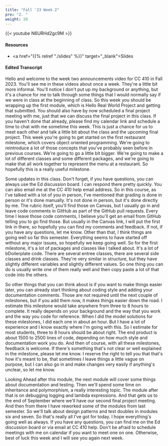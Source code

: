 ```yaml
---
title: "Fall '23 Week 2"
pre: "2. "
weight: 20
---
```


{{< youtube N6URHd2gc9M   >}}

#### Resources

* <a href="{{% relref "./slides" %}}" target="_blank">Slides</a>

#### Edited Transcript

Hello and welcome to the week two announcements video for CC 410 in Fall 2023. You'll see me in these videos about once a week. They're a little bit more informal. You'll notice I don't put up my background or anything, but it's a chance for me to talk through some things that I would normally say if we were in class at the beginning of class. So this week you should be wrapping up the first module, which is Hello Real World Project and getting that submitted. You should also have by now scheduled a final project meeting with me, just that we can discuss the final project in this class. If you haven't done that already, please find my calendar link and schedule a time to chat with me sometime this week. This is just a chance for us to meet each other and talk a little bit about the class and the upcoming final project. This week you're going to get started on the first restaurant milestone, which covers object oriented programming. We're going to reintroduce a lot of those concepts that you've probably seen before in previous courses. We're going to go a little bit bigger. We're going to make a lot of different classes and some different packages, and we're going to make that all work together to represent the menu at a restaurant. So hopefully this is a really useful milestone. 

Some updates in this class. Don't forget, if you have questions, you can always use the Ed discussion board. I can respond there pretty quickly. You can also email me at the CC 410 help email address. So in this course, as I've talked with a lot of you in person, I've mentioned that grading is done in person or it's done manually. It's not done in person, but it's done directly by me. The rubric itself, you'll find those on Canvas, but I usually go in and leave code comments in GitHub as part of the GitHub pull requests. Every time I leave those code comments, I believe you'll get an email from GitHub telling you to go find those. But usually in the Canvas link, I will put the first link in there, so hopefully you can find my comments and feedback. If not, if you have any questions, let me know. Other than that, I think things are going well so far this semester. Everything seems to have started off without any major issues, so hopefully we keep going well. So for the first milestone, it's a lot of packages and classes like I talked about. It's a lot of bDoilerplate code. There are several entree classes, there are several side classes and drink classes. They're very similar in structure, but they have slightly different variables and slightly different values. So one thing you can do is usually write one of them really well and then copy paste a lot of that code into the others. 

So other things that you can think about is if you want to make things easier later, you can already start thinking about coding style and adding your documentation comments. Those are not required until the next couple of milestones, but if you add them now, it makes things easier down the road. I estimate this milestone would take anywhere from three to 8 hours to complete. It really depends on your background and the way that you work and the way you code for reference. When I did the model solutions for these milestones, I did each one in about an hour. But I have a lot of experience and I know exactly where I'm going with this. So I estimate for most students, three to 8 hours should be about right. The end product is about 1500 to 2500 lines of code, depending on how much style and documentation work you do. And then of course, with all these milestones, feedback is welcome. If there's something that's not clear or well explained in the milestone, please let me know. I reserve the right to tell you that that's how it's meant to be, that sometimes I leave things a little vague on purpose, but I can also go in and make changes very easily if anything's unclear, so let me know. 

Looking Ahead after this module, the next module will cover some things about documentation and testing. Then we'll spend some time on inheritance and polymorphism, a really interesting topic. The module after that is on debugging logging and lambda expressions. And that gets us to the end of September where we'll have our second final project meeting. And then from there I have reworked some of the modules from last semester. So we'll talk about design patterns and test doubles in modules six and seven. So that's really all I've got for today. I hope everything's going well as always. If you have any questions, you can find me on the Ed discussion board or via email at CC 410 help. Don't be afraid to schedule meetings with me on calendar if you want to meet one on one. Otherwise, best of luck this week and I will see you again next week. 
